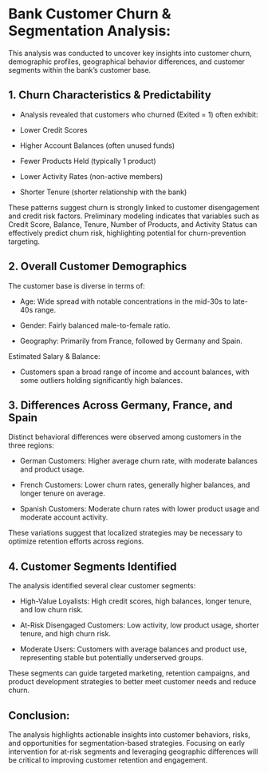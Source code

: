 # Bank Customer Churn & Segmentation Analysis:


This analysis was conducted to uncover key insights into customer churn, demographic profiles, geographical behavior differences, and customer segments within the bank’s customer base.

## 1. Churn Characteristics & Predictability
- Analysis revealed that customers who churned (Exited = 1) often exhibit:

- Lower Credit Scores

- Higher Account Balances (often unused funds)

- Fewer Products Held (typically 1 product)

- Lower Activity Rates (non-active members)

- Shorter Tenure (shorter relationship with the bank)

These patterns suggest churn is strongly linked to customer disengagement and credit risk factors.
Preliminary modeling indicates that variables such as Credit Score, Balance, Tenure, Number of Products, and Activity Status can effectively predict churn risk, highlighting potential for churn-prevention targeting.

## 2. Overall Customer Demographics
The customer base is diverse in terms of:

- Age: Wide spread with notable concentrations in the mid-30s to late-40s range.

- Gender: Fairly balanced male-to-female ratio.

- Geography: Primarily from France, followed by Germany and Spain.

Estimated Salary & Balance: 

- Customers span a broad range of income and account balances, with some outliers holding significantly high balances.

## 3. Differences Across Germany, France, and Spain
Distinct behavioral differences were observed among customers in the three regions:

- German Customers: Higher average churn rate, with moderate balances and product usage.

- French Customers: Lower churn rates, generally higher balances, and longer tenure on average.

- Spanish Customers: Moderate churn rates with lower product usage and moderate account activity.

These variations suggest that localized strategies may be necessary to optimize retention efforts across regions.

## 4. Customer Segments Identified
The analysis identified several clear customer segments:

- High-Value Loyalists: High credit scores, high balances, longer tenure, and low churn risk.

- At-Risk Disengaged Customers: Low activity, low product usage, shorter tenure, and high churn risk.

- Moderate Users: Customers with average balances and product use, representing stable but potentially underserved groups.

These segments can guide targeted marketing, retention campaigns, and product development strategies to better meet customer needs and reduce churn.

## Conclusion:

The analysis highlights actionable insights into customer behaviors, risks, and opportunities for segmentation-based strategies. Focusing on early intervention for at-risk segments and leveraging geographic differences will be critical to improving customer retention and engagement.
